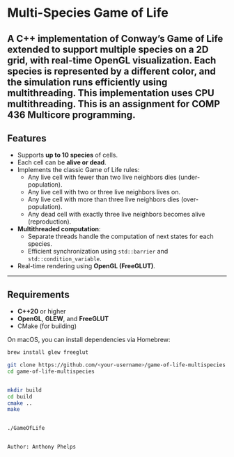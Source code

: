 # Multi-Species Game of Life

A **C++** implementation of Conway’s Game of Life extended to support **multiple species** on a 2D grid, with **real-time OpenGL visualization**. Each species is represented by a different color, and the simulation runs efficiently using **multithreading**.
This implementation uses CPU multithreading. This is an assignment for COMP 436 Multicore programming.
---

## Features

- Supports **up to 10 species** of cells.
- Each cell can be **alive or dead**.
- Implements the classic Game of Life rules:
  - Any live cell with fewer than two live neighbors dies (under-population).
  - Any live cell with two or three live neighbors lives on.
  - Any live cell with more than three live neighbors dies (over-population).
  - Any dead cell with exactly three live neighbors becomes alive (reproduction).
- **Multithreaded computation**:
  - Separate threads handle the computation of next states for each species.
  - Efficient synchronization using `std::barrier` and `std::condition_variable`.
- Real-time rendering using **OpenGL (FreeGLUT)**.

---

## Requirements

- **C++20** or higher
- **OpenGL**, **GLEW**, and **FreeGLUT**
- CMake (for building)

On macOS, you can install dependencies via Homebrew:

```bash
brew install glew freeglut

git clone https://github.com/<your-username>/game-of-life-multispecies.git
cd game-of-life-multispecies


mkdir build
cd build
cmake ..
make


./GameOfLife


Author: Anthony Phelps
